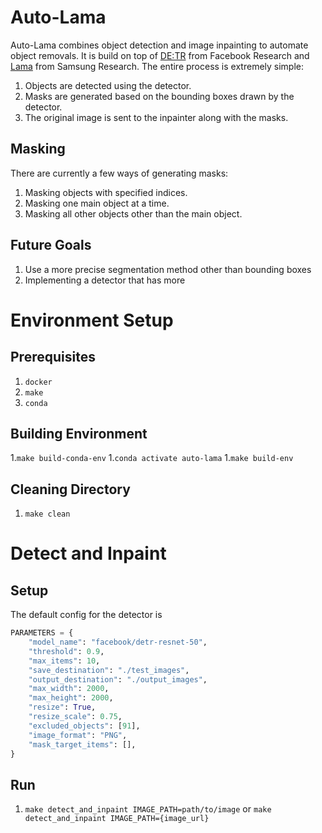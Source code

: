 # Auto-Lama
Auto-Lama combines object detection and image inpainting to automate object removals. It is build on top of [DE:TR](https://github.com/facebookresearch/detr) from Facebook Research and [Lama](https://github.com/saic-mdal/lama) from Samsung Research. The entire process is extremely simple:

1. Objects are detected using the detector.
1. Masks are generated based on the bounding boxes drawn by the detector.
1. The original image is sent to the inpainter along with the masks.

## Masking

There are currently a few ways of generating masks:
1. Masking objects with specified indices.
1. Masking one main object at a time.
1. Masking all other objects other than the main object.

## Future Goals
1. Use a more precise segmentation method other than bounding boxes
1. Implementing a detector that has more

# Environment Setup

## Prerequisites
1. `docker`
1. `make`
1. `conda`

## Building Environment
1.`make build-conda-env`
1.`conda activate auto-lama`
1.`make build-env`

## Cleaning Directory
1. `make clean`


# Detect and Inpaint
## Setup
The default config for the detector is 
``` python
PARAMETERS = {
    "model_name": "facebook/detr-resnet-50",
    "threshold": 0.9,
    "max_items": 10,
    "save_destination": "./test_images",
    "output_destination": "./output_images",
    "max_width": 2000,
    "max_height": 2000,
    "resize": True,
    "resize_scale": 0.75,
    "excluded_objects": [91],
    "image_format": "PNG",
    "mask_target_items": [],
}
```

## Run
1. `make detect_and_inpaint IMAGE_PATH=path/to/image` or `make detect_and_inpaint IMAGE_PATH={image_url}`


